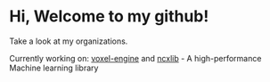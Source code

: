 # Hi, Welcome to my github!

Take a look at my organizations.

Currently working on: [voxel-engine](https://github.com/neelthepatel8/voxel-engine) and [ncxlib](https://github.com/ncxlib) - A high-performance Machine learning library
